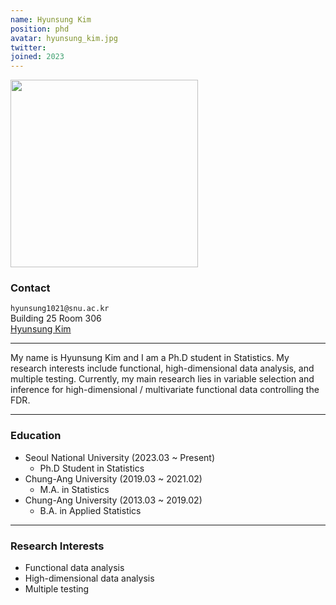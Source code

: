 ```yaml
---
name: Hyunsung Kim
position: phd
avatar: hyunsung_kim.jpg
twitter:
joined: 2023
---
```


<img width="300" src="{{site.baseurl}}/images/people/{{page.avatar}}" data-action="zoom">

### Contact

<i class="fa fa-envelope-o"></i>  `hyunsung1021@snu.ac.kr`<br>
<i class="fa fa-building"></i> Building 25 Room 306 <br>
<i class="fa fa-bar-chart"></i> [Hyunsung Kim](http://statkim.github.io/hyunsungkim)

<hr>

My name is Hyunsung Kim and I am a Ph.D student in Statistics.
My research interests include functional, high-dimensional data analysis, and multiple testing.
Currently, my main research lies in variable selection and inference for high-dimensional / multivariate functional data controlling the FDR.

<hr>

### Education

* Seoul National University (2023.03 ~ Present)
    - Ph.D Student in Statistics
* Chung-Ang University (2019.03 ~ 2021.02)
    - M.A. in Statistics
* Chung-Ang University (2013.03 ~ 2019.02)
    - B.A. in Applied Statistics

<hr>

### Research Interests

* Functional data analysis
* High-dimensional data analysis
* Multiple testing

